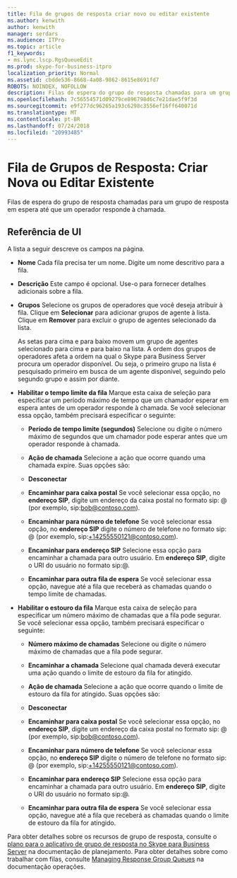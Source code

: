 ```yaml
---
title: Fila de grupos de resposta criar novo ou editar existente
ms.author: kenwith
author: kenwith
manager: serdars
ms.audience: ITPro
ms.topic: article
f1_keywords:
- ms.lync.lscp.RgsQueueEdit
ms.prod: skype-for-business-itpro
localization_priority: Normal
ms.assetid: cbdde536-8668-4a08-9862-8615e8691fd7
ROBOTS: NOINDEX, NOFOLLOW
description: Filas de espera do grupo de resposta chamadas para um grupo de resposta em espera até que um operador responde à chamada.
ms.openlocfilehash: 7c56554571d09279ce896798d6c7e21dae5f9f3d
ms.sourcegitcommit: e9f277dc96265a193c6298c3556ef16ff640071d
ms.translationtype: MT
ms.contentlocale: pt-BR
ms.lasthandoff: 07/24/2018
ms.locfileid: "20993485"
---
```

# <a name="response-groups-queue-create-new-or-edit-existing"></a>Fila de Grupos de Resposta: Criar Nova ou Editar Existente
 
Filas de espera do grupo de resposta chamadas para um grupo de resposta em espera até que um operador responde à chamada.
  
## <a name="ui-reference"></a>Referência de UI

A lista a seguir descreve os campos na página.
  
- **Nome** Cada fila precisa ter um nome. Digite um nome descritivo para a fila.
    
- **Descrição** Este campo é opcional. Use-o para fornecer detalhes adicionais sobre a fila.
    
- **Grupos** Selecione os grupos de operadores que você deseja atribuir à fila. Clique em **Selecionar** para adicionar grupos de agente à lista. Clique em **Remover** para excluir o grupo de agentes selecionado da lista.
    
    As setas para cima e para baixo movem um grupo de agentes selecionado para cima e para baixo na lista. A ordem dos grupos de operadores afeta a ordem na qual o Skype para Business Server procura um operador disponível. Ou seja, o primeiro grupo na lista é pesquisado primeiro em busca de um agente disponível, seguindo pelo segundo grupo e assim por diante.
    
- **Habilitar o tempo limite da fila** Marque esta caixa de seleção para especificar um período máximo de tempo que um chamador esperar em espera antes de um operador responde à chamada. Se você selecionar essa opção, também precisará especificar o seguinte:
    
  - **Período de tempo limite (segundos)** Selecione ou digite o número máximo de segundos que um chamador pode esperar antes que um operador responde à chamada.
    
  - **Ação de chamada** Selecione a ação que ocorre quando uma chamada expire. Suas opções são:
    
  - **Desconectar**
    
  - **Encaminhar para caixa postal** Se você selecionar essa opção, no **endereço SIP**, digite um endereço da caixa postal no formato sip:<username> @ <domainname> (por exemplo, sip:bob@contoso.com).
    
  - **Encaminhar para número de telefone** Se você selecionar essa opção, no **endereço SIP** digite o número de telefone no formato sip:<number> @ <domainname> (por exemplo, sip:+14255550121@contoso.com).
    
  - **Encaminhar para endereço SIP** Selecione essa opção para encaminhar a chamada para outro usuário. Em **endereço SIP**, digite o URI do usuário no formato sip:<username>@<domainname>.
    
  - **Encaminhar para outra fila de espera** Se você selecionar essa opção, navegue até a fila que receberá as chamadas quando o tempo limite de chamadas.
    
- **Habilitar o estouro da fila** Marque esta caixa de seleção para especificar um número máximo de chamadas que a fila pode segurar. Se você selecionar essa opção, também precisará especificar o seguinte:
    
  - **Número máximo de chamadas** Selecione ou digite o número máximo de chamadas que a fila pode segurar.
    
  - **Encaminhar a chamada** Selecione qual chamada deverá executar uma ação quando o limite de estouro da fila for atingido.
    
  - **Ação de chamada** Selecione a ação que ocorre quando o limite de estouro da fila for atingido. Suas opções são:
    
  - **Desconectar**
    
  - **Encaminhar para caixa postal** Se você selecionar essa opção, no **endereço SIP**, digite um endereço da caixa postal no formato sip:<username> @ <domainname> (por exemplo, sip:bob@contoso.com).
    
  - **Encaminhar para número de telefone** Se você selecionar essa opção, no **endereço SIP** digite o número de telefone no formato sip:<number> @ <domainname> (por exemplo, sip:+14255550121@contoso.com).
    
  - **Encaminhar para endereço SIP** Selecione essa opção para encaminhar a chamada para outro usuário. Em **endereço SIP**, digite o URI do usuário no formato sip:<username>@<domainname>.
    
  - **Encaminhar para outra fila de espera** Se você selecionar essa opção, navegue até a fila que receberá as chamadas quando o limite de estouro da fila for atingido.
    
Para obter detalhes sobre os recursos de grupo de resposta, consulte o [plano para o aplicativo de grupo de resposta no Skype para Business Server](../../../plan-your-deployment/enterprise-voice-solution/response-group.md) na documentação de planejamento. Para obter detalhes sobre como trabalhar com filas, consulte [Managing Response Group Queues](http://technet.microsoft.com/library/1e91720c-ab67-4dfb-b30c-0ef2a8012310.aspx) na documentação operações.
  

